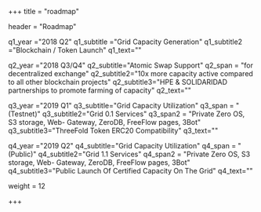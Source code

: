 +++
title = "roadmap"

header = "Roadmap"

q1_year ="2018 Q2"
q1_subtitle ="Grid Capacity Generation"
q1_subtitle2 ="Blockchain / Token Launch"
q1_text=""

q2_year ="2018 Q3/Q4"
q2_subtitle="Atomic Swap Support"
q2_span = "for decentralized exchange"
q2_subtitle2="10x more capacity active compared to all other blockchain projects"
q2_subtitle3="HPE & SOLIDARIDAD partnerships to promote farming of capacity"
q2_text=""

q3_year ="2019 Q1"
q3_subtitle="Grid Capacity Utilization"
q3_span = "(Testnet)"
q3_subtitle2="Grid 0.1 Services"
q3_span2 = "Private Zero OS, S3 storage, Web- Gateway, ZeroDB, FreeFlow pages, 3Bot"
q3_subtitle3="ThreeFold Token ERC20 Compatibility"
q3_text=""

q4_year ="2019 Q2"
q4_subtitle="Grid Capacity Utilization"
q4_span = "(Public)"
q4_subtitle2="Grid 1.1 Services"
q4_span2 = "Private Zero OS, S3 storage, Web- Gateway, ZeroDB, FreeFlow pages, 3Bot"
q4_subtitle3="Public Launch Of Certified Capacity On The Grid"
q4_text=""

weight = 12

+++
